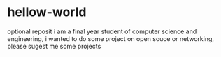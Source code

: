 # hellow-world
optional reposit
i am a final year student of computer science and engineering, i wanted to do some project on open souce or networking, please sugest me some projects
